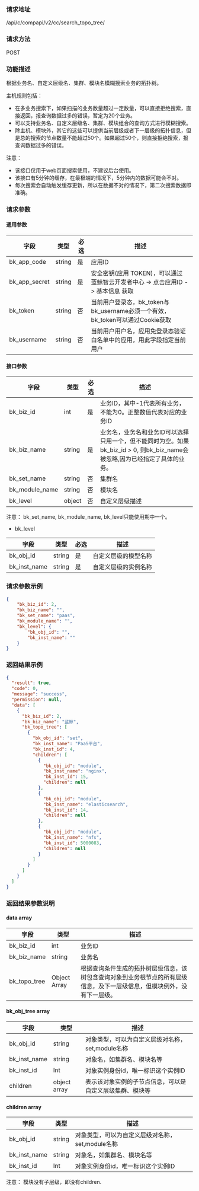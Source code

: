 
### 请求地址

/api/c/compapi/v2/cc/search_topo_tree/



### 请求方法

POST


### 功能描述

根据业务名、自定义层级名、集群、模块名模糊搜索业务的拓扑树。

主机规则包括：
- 在多业务搜索下，如果扫描的业务数量超过一定数量，可以直接拒绝搜索，直接返回，报查询数据过多的错误，暂定为20个业务。
- 可以支持业务名、自定义层级名、集群、模块组合的查询方式进行模糊搜索。
- 除主机、模块外，其它的这些可以提供当前层级或者下一层级的拓扑信息，但是总的搜索的节点数量不能超过50个。如果超过50个，则直接拒绝搜索，报查询数据过多的错误。 

注意： 
- 该接口仅用于web页面搜索使用，不建议后台使用。
- 该接口有5分钟的缓存，在最极端的情况下，5分钟内的数据可能会不对。
- 每次搜索会自动触发缓存更新，所以在数据不对的情况下，第二次搜索数据即准确。

### 请求参数


#### 通用参数

| 字段 | 类型 | 必选 |  描述 |
|-----------|------------|--------|------------|
| bk_app_code  |  string    | 是 | 应用ID     |
| bk_app_secret|  string    | 是 | 安全密钥(应用 TOKEN)，可以通过 蓝鲸智云开发者中心 -&gt; 点击应用ID -&gt; 基本信息 获取 |
| bk_token     |  string    | 否 | 当前用户登录态，bk_token与bk_username必须一个有效，bk_token可以通过Cookie获取 |
| bk_username  |  string    | 否 | 当前用户用户名，应用免登录态验证白名单中的应用，用此字段指定当前用户 |

#### 接口参数

| 字段                 |  类型      | 必选   |  描述                                                    |
|----------------------|------------|--------|--------------------------------------------------|
| bk_biz_id              | int     | 是     | 业务ID，其中-1代表所有业务，不能为0。正整数值代表对应的业务ID           |
| bk_biz_name              | string     | 是     | 业务名，业务名和业务ID可以选择只用一个，但不能同时为空。如果bk_biz_id > 0, 则bk_biz_name会被忽略,因为已经指定了具体的业务。      |
| bk_set_name              | string     | 否     | 集群名   |
| bk_module_name              | string     | 否     | 模块名   |
| bk_level              | object     | 否     | 自定义层级描述   |

注意： bk_set_name, bk_module_name, bk_level只能使用期中一个。 

- bk_level

| 字段                 |  类型      | 必选   |  描述                       |
|----------------------|------------|--------|--------------------------|
| bk_obj_id            | string     | 是     | 自定义层级的模型名称         |
| bk_inst_name         | string     | 是     | 自定义层级的实例名称         |



### 请求参数示例

```json
{
    "bk_biz_id": 2,
    "bk_biz_name": "",
    "bk_set_name": "paas",
    "bk_module_name": "",
    "bk_level": {
        "bk_obj_id": "",
        "bk_inst_name": ""
    }
}
```

### 返回结果示例

```json
{
  "result": true,
  "code": 0,
  "message": "success",
  "permission": null,
  "data": [
    {
      "bk_biz_id": 2,
      "bk_biz_name": "蓝鲸",
      "bk_topo_tree": [
        {
          "bk_obj_id": "set",
          "bk_inst_name": "PaaS平台",
          "bk_inst_id": 4,
          "children": [
            {
              "bk_obj_id": "module",
              "bk_inst_name": "nginx",
              "bk_inst_id": 15,
              "children": null
            },
            {
              "bk_obj_id": "module",
              "bk_inst_name": "elasticsearch",
              "bk_inst_id": 14,
              "children": null
            },
            {
              "bk_obj_id": "module",
              "bk_inst_name": "nfs",
              "bk_inst_id": 5000083,
              "children": null
            }
          ]
        }
      ]
    }
  ]
}
```

### 返回结果参数说明

#### data array

| 字段         | 类型         | 描述     |
| ------------ | ------------ | -------- |
| bk_biz_id    | int          | 业务ID   |
| bk_biz_name  | string       | 业务名   |
| bk_topo_tree | Object Array | 根据查询条件生成的拓扑树层级信息，该树包含查询对象到业务根节点的所有层级信息，及下一层级信息，但模块例外，没有下一层级。 |

#### bk_obj_tree array

| 字段         | 类型         | 描述                                                     |
| ------------ | ------------ | -------------------------------------------------------- |
| bk_obj_id    | string       | 对象类型，可以为自定义层级对名称，set,module名称         |
| bk_inst_name | string       | 对象名，如集群名、模块名等                               |
| bk_inst_id   | Int          | 对象实例身份id，唯一标识这个实例ID                       |
| children     | object array | 表示该对象实例的子节点信息，可以是自定义层级集群、模块等 |

#### children array 

| 字段         | 类型   | 描述                                             |
| ------------ | ------ | ------------------------------------------------ |
| bk_obj_id    | string | 对象类型，可以为自定义层级对名称，set,module名称 |
| bk_inst_name | string | 对象名，如集群名、模块名等                       |
| bk_inst_id   | Int    | 对象实例身份id，唯一标识这个实例ID               |

注意： 模块没有子层级，即没有children.